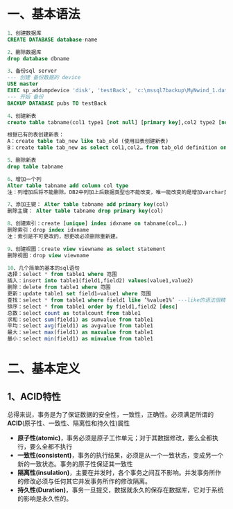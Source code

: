 # 一、基本语法

```sql
1、创建数据库
CREATE DATABASE database-name

2、删除数据库
drop database dbname

3、备份sql server
--- 创建 备份数据的 device
USE master
EXEC sp_addumpdevice 'disk', 'testBack', 'c:\mssql7backup\MyNwind_1.dat'
--- 开始 备份
BACKUP DATABASE pubs TO testBack

4、创建新表
create table tabname(col1 type1 [not null] [primary key],col2 type2 [not null],..)

根据已有的表创建新表：
A：create table tab_new like tab_old (使用旧表创建新表)
B：create table tab_new as select col1,col2… from tab_old definition only

5、删除新表
drop table tabname

6、增加一个列
Alter table tabname add column col type
注：列增加后将不能删除。DB2中列加上后数据类型也不能改变，唯一能改变的是增加varchar类型的长度。

7、添加主键： Alter table tabname add primary key(col)
删除主键： Alter table tabname drop primary key(col)

8、创建索引：create [unique] index idxname on tabname(col….)
删除索引：drop index idxname
注：索引是不可更改的，想更改必须删除重新建。

9、创建视图：create view viewname as select statement
删除视图：drop view viewname

10、几个简单的基本的sql语句
选择：select * from table1 where 范围
插入：insert into table1(field1,field2) values(value1,value2)
删除：delete from table1 where 范围
更新：update table1 set field1=value1 where 范围
查找：select * from table1 where field1 like ’%value1%’ ---like的语法很精妙，查资料!
排序：select * from table1 order by field1,field2 [desc]
总数：select count as totalcount from table1
求和：select sum(field1) as sumvalue from table1
平均：select avg(field1) as avgvalue from table1
最大：select max(field1) as maxvalue from table1
最小：select min(field1) as minvalue from table1
```



# 二、基本定义

## 1、ACID特性

总得来说，事务是为了保证数据的安全性，一致性，正确性。必须满足所谓的**ACID**(原子性、一致性、隔离性和持久性)属性

*   **原子性(atomic)**，事务必须是原子工作单元；对于其数据修改，要么全都执行，要么全都不执行
*   **一致性(consistent)**，事务的执行结果，必须是从一个一致状态，变成另一个新的一致状态。事务的原子性保证其一致性
*   **隔离性(insulation)**，主要在并发时，各个事务之间互不影响。并发事务所作的修改必须与任何其它并发事务所作的修改隔离。
*   **持久性(Duration)**，事务一旦提交，数据就永久的保存在数据库，它对于系统的影响是永久性的。




